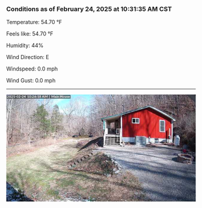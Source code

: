 ### Conditions as of February 24, 2025 at 10:31:35 AM CST 

Temperature: 54.70 &deg;F

Feels like: 54.70 &deg;F

Humidity: 44%

Wind Direction: E

Windspeed: 0.0 mph

Wind Gust: 0.0 mph

---

<img src="./images/latest.jpeg"/>

